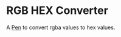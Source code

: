 # RGB HEX Converter

A [Pen](https://codepen.io/jugal13/pen/wVYoew) to convert rgba values to hex values.